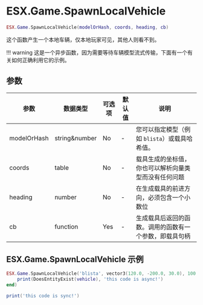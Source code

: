 # ESX.Game.SpawnLocalVehicle

```lua
ESX.Game.SpawnLocalVehicle(modelOrHash, coords, heading, cb)
```

这个函数产生一个本地车辆，仅本地玩家可见，其他人则看不到。

!!! warning
      这是一个异步函数，因为需要等待车辆模型流式传输，下面有一个有关如何正确利用它的示例。

## 参数

| 参数        |数据类型        | 可选项    | 默认值        | 说明                                                                                                                        |
|-------------|---------------|----------|---------------|-----------------------------------------------------------------------------------------------------------------------------|
| modelOrHash | string&number | No       | -             | 您可以指定模型（例如 `blista`）或载具哈希值。                                                                                  |
| coords      | table         | No       | -             | 载具生成的坐标值，你也可以解析向量类型而没有任何问题                                                                            |
| heading     | number        | No       | -             | 在生成载具的前进方向，必须包含一个小数位                                                                                       |
| cb          | function      | Yes      | -             | 生成载具后返回的函数。调用的函数有一个参数，即载具句柄                                                                          |

## ESX.Game.SpawnLocalVehicle 示例

```lua
ESX.Game.SpawnLocalVehicle('blista', vector3(120.0, -200.0, 30.0), 100.0, function(vehicle)
	print(DoesEntityExist(vehicle), 'this code is async!')
end)

print('this code is sync!')
```
